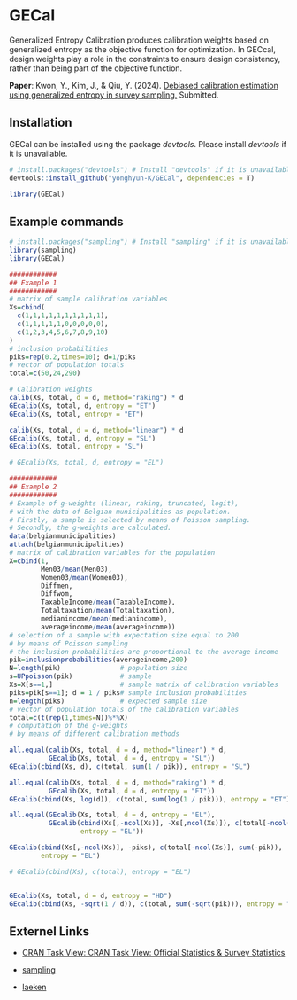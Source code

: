 # GECal

Generalized Entropy Calibration produces calibration weights based on generalized entropy as the objective function for optimization. In GECcal, design weights play a role in the constraints to ensure design consistency, rather than being part of the objective function.

**Paper**: Kwon, Y., Kim, J., & Qiu, Y. (2024). [Debiased calibration estimation using generalized entropy in survey sampling.](https://arxiv.org/abs/2404.01076) Submitted.  
<!--Kwon, Y., & Kim, J. (2023). [Ensemble Fractional Imputation for Incomplete Categorical Data with a Graphical Model.](https://dmlr.ai/assets/accepted-papers/135/CameraReady/DMLR_paper.pdf) *In Workshop on Data-centric Machine Learning Research, International Conference on Machine Learning (ICML).* -->

## Installation
GECal can be installed using the package *devtools*. Please install *devtools* if it is unavailable.
``` r
# install.packages("devtools") # Install "devtools" if it is unavailable.
devtools::install_github("yonghyun-K/GECal", dependencies = T)

library(GECal)
```

## Example commands
``` r
# install.packages("sampling") # Install "sampling" if it is unavailable.
library(sampling)
library(GECal)

############
## Example 1
############
# matrix of sample calibration variables 
Xs=cbind(
  c(1,1,1,1,1,1,1,1,1,1),
  c(1,1,1,1,1,0,0,0,0,0),
  c(1,2,3,4,5,6,7,8,9,10)
)
# inclusion probabilities
piks=rep(0.2,times=10); d=1/piks
# vector of population totals
total=c(50,24,290)

# Calibration weights
calib(Xs, total, d = d, method="raking") * d
GEcalib(Xs, total, d, entropy = "ET")
GEcalib(Xs, total, entropy = "ET")

calib(Xs, total, d = d, method="linear") * d
GEcalib(Xs, total, d, entropy = "SL")
GEcalib(Xs, total, entropy = "SL")

# GEcalib(Xs, total, d, entropy = "EL")

############
## Example 2
############
# Example of g-weights (linear, raking, truncated, logit),
# with the data of Belgian municipalities as population.
# Firstly, a sample is selected by means of Poisson sampling.
# Secondly, the g-weights are calculated.
data(belgianmunicipalities)
attach(belgianmunicipalities)
# matrix of calibration variables for the population
X=cbind(1, 
        Men03/mean(Men03),
        Women03/mean(Women03),
        Diffmen,
        Diffwom,
        TaxableIncome/mean(TaxableIncome),
        Totaltaxation/mean(Totaltaxation),
        medianincome/mean(medianincome),
        averageincome/mean(averageincome))
# selection of a sample with expectation size equal to 200
# by means of Poisson sampling
# the inclusion probabilities are proportional to the average income 
pik=inclusionprobabilities(averageincome,200)
N=length(pik)               # population size
s=UPpoisson(pik)            # sample
Xs=X[s==1,]                 # sample matrix of calibration variables
piks=pik[s==1]; d = 1 / piks# sample inclusion probabilities
n=length(piks)              # expected sample size
# vector of population totals of the calibration variables
total=c(t(rep(1,times=N))%*%X)  
# computation of the g-weights
# by means of different calibration methods

all.equal(calib(Xs, total, d = d, method="linear") * d,
          GEcalib(Xs, total, d = d, entropy = "SL"))
GEcalib(cbind(Xs, d), c(total, sum(1 / pik)), entropy = "SL")

all.equal(calib(Xs, total, d = d, method="raking") * d,
          GEcalib(Xs, total, d = d, entropy = "ET"))
GEcalib(cbind(Xs, log(d)), c(total, sum(log(1 / pik))), entropy = "ET")

all.equal(GEcalib(Xs, total, d = d, entropy = "EL"),
          GEcalib(cbind(Xs[,-ncol(Xs)], -Xs[,ncol(Xs)]), c(total[-ncol(Xs)], -total[ncol(Xs)]), d = d, 
                  entropy = "EL"))

GEcalib(cbind(Xs[,-ncol(Xs)], -piks), c(total[-ncol(Xs)], sum(-pik)), 
        entropy = "EL")

# GEcalib(cbind(Xs), c(total), entropy = "EL")


GEcalib(Xs, total, d = d, entropy = "HD")
GEcalib(cbind(Xs, -sqrt(1 / d)), c(total, sum(-sqrt(pik))), entropy = "HD")
```

## Externel Links
<!--
-->
- [CRAN Task View: CRAN Task View: Official Statistics & Survey Statistics]([https://cran.r-project.org/web/views/MissingData.html](https://cran.r-project.org/web/views/OfficialStatistics.html))

- [sampling](https://cran.r-project.org/web/packages/sampling/)

- [laeken](https://cran.r-project.org/web/packages/laeken/)
